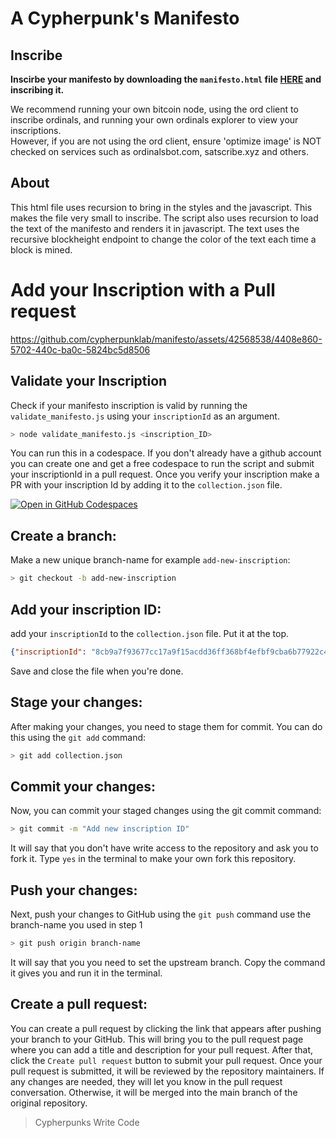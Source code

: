 # A Cypherpunk's Manifesto

## Inscribe
**Inscirbe your manifesto by downloading the `manifesto.html` file [HERE](https://github.com/cypherpunklab/manifesto/blob/main/manifesto.html) and inscribing it.** 

We recommend running your own bitcoin node, using the ord client to inscribe ordinals, and running your own ordinals explorer to view your inscriptions.  
However, if you are not using the ord client, ensure 'optimize image' is NOT checked on services such as ordinalsbot.com, satscribe.xyz and others.

## About
This html file uses recursion to bring in the styles and the javascript. This makes the file very small to inscribe. The script also uses recursion to load the text of the manifesto and renders it in javascript. The text uses the recursive blockheight endpoint to change the color of the text each time a block is mined.

# Add your Inscription with a Pull request

https://github.com/cypherpunklab/manifesto/assets/42568538/4408e860-5702-440c-ba0c-5824bc5d8506

## Validate your Inscription

Check if your manifesto inscription is valid by running the `validate_manifesto.js` using your `inscriptionId` as an argument.

```bash
> node validate_manifesto.js <inscription_ID>
```
You can run this in a codespace. If you don't already have a github account you can create one and get a free codespace to run the script and submit your inscriptionId in a pull request. Once you verify your inscription make a PR with your inscription Id by adding it to the `collection.json` file.

[![Open in GitHub Codespaces](https://github.com/codespaces/badge.svg)](https://codespaces.new/cypherpunklab/manifesto)


## Create a branch:

Make a new unique branch-name for example `add-new-inscription`:
```bash
> git checkout -b add-new-inscription
```
## Add your inscription ID:

add your `inscriptionId` to the `collection.json` file. Put it at the top.
```json
{"inscriptionId": "8cb9a7f93677cc17a9f15acdd36ff368bf4efbf9cba6b77922c401f137e38025i0"},
```
Save and close the file when you're done.

## Stage your changes:

After making your changes, you need to stage them for commit. You can do this using the `git add` command:

```bash
> git add collection.json
```
## Commit your changes:

Now, you can commit your staged changes using the git commit command:

```bash
> git commit -m "Add new inscription ID"
```
It will say that you don't have write access to the repository and ask you to fork it. Type `yes` in the terminal to make your own fork this repository.

## Push your changes:

Next, push your changes to GitHub using the `git push` command
use the branch-name you used in step 1

```bash
> git push origin branch-name
```
It will say that you you need to set the upstream branch. Copy the command it gives you and run it in the terminal.

## Create a pull request:
    
You can create a pull request by clicking the link that appears after pushing your branch to your GitHub. This will bring you to the pull request page where you can add a title and description for your pull request. After that, click the `Create pull request` button to submit your pull request.
Once your pull request is submitted, it will be reviewed by the repository maintainers. If any changes are needed, they will let you know in the pull request conversation. Otherwise, it will be merged into the main branch of the original repository.

> Cypherpunks Write Code
